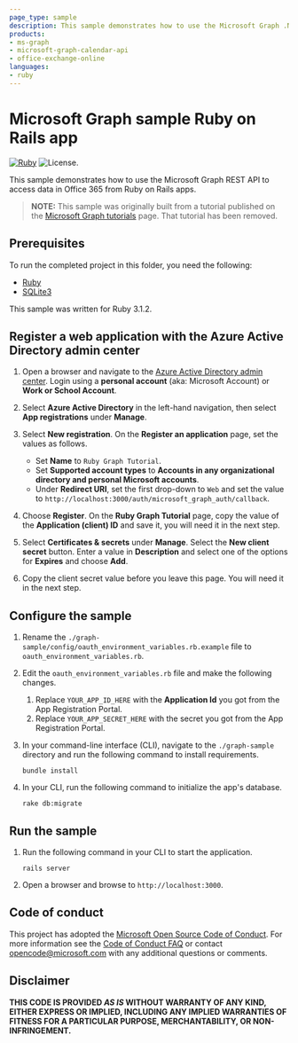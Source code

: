 ```yaml
---
page_type: sample
description: This sample demonstrates how to use the Microsoft Graph .NET SDK to access data in Office 365 from Ruby on Rails apps.
products:
- ms-graph
- microsoft-graph-calendar-api
- office-exchange-online
languages:
- ruby
---
```


# Microsoft Graph sample Ruby on Rails app

[![Ruby](https://github.com/microsoftgraph/msgraph-sample-rubyrailsapp/actions/workflows/ruby.yml/badge.svg)](https://github.com/microsoftgraph/msgraph-sample-rubyrailsapp/actions/workflows/ruby.yml) ![License.](https://img.shields.io/badge/license-MIT-green.svg)

This sample demonstrates how to use the Microsoft Graph REST API to access data in Office 365 from Ruby on Rails apps.

> **NOTE:** This sample was originally built from a tutorial published on the [Microsoft Graph tutorials](https://learn.microsoft.com/graph/tutorials) page. That tutorial has been removed.

## Prerequisites

To run the completed project in this folder, you need the following:

- [Ruby](https://www.ruby-lang.org/en/downloads/)
- [SQLite3](https://sqlite.org/index.html)

This sample was written for Ruby 3.1.2.

## Register a web application with the Azure Active Directory admin center

1. Open a browser and navigate to the [Azure Active Directory admin center](https://aad.portal.azure.com). Login using a **personal account** (aka: Microsoft Account) or **Work or School Account**.

1. Select **Azure Active Directory** in the left-hand navigation, then select **App registrations** under **Manage**.

1. Select **New registration**. On the **Register an application** page, set the values as follows.

    - Set **Name** to `Ruby Graph Tutorial`.
    - Set **Supported account types** to **Accounts in any organizational directory and personal Microsoft accounts**.
    - Under **Redirect URI**, set the first drop-down to `Web` and set the value to `http://localhost:3000/auth/microsoft_graph_auth/callback`.

1. Choose **Register**. On the **Ruby Graph Tutorial** page, copy the value of the **Application (client) ID** and save it, you will need it in the next step.

1. Select **Certificates & secrets** under **Manage**. Select the **New client secret** button. Enter a value in **Description** and select one of the options for **Expires** and choose **Add**.

1. Copy the client secret value before you leave this page. You will need it in the next step.

## Configure the sample

1. Rename the `./graph-sample/config/oauth_environment_variables.rb.example` file to `oauth_environment_variables.rb`.

1. Edit the `oauth_environment_variables.rb` file and make the following changes.
    1. Replace `YOUR_APP_ID_HERE` with the **Application Id** you got from the App Registration Portal.
    1. Replace `YOUR_APP_SECRET_HERE` with the secret you got from the App Registration Portal.

1. In your command-line interface (CLI), navigate to the `./graph-sample` directory and run the following command to install requirements.

    ```Shell
    bundle install
    ```

1. In your CLI, run the following command to initialize the app's database.

    ```Shell
    rake db:migrate
    ```

## Run the sample

1. Run the following command in your CLI to start the application.

    ```Shell
    rails server
    ```

1. Open a browser and browse to `http://localhost:3000`.

## Code of conduct

This project has adopted the [Microsoft Open Source Code of Conduct](https://opensource.microsoft.com/codeofconduct/). For more information see the [Code of Conduct FAQ](https://opensource.microsoft.com/codeofconduct/faq/) or contact [opencode@microsoft.com](mailto:opencode@microsoft.com) with any additional questions or comments.

## Disclaimer

**THIS CODE IS PROVIDED *AS IS* WITHOUT WARRANTY OF ANY KIND, EITHER EXPRESS OR IMPLIED, INCLUDING ANY IMPLIED WARRANTIES OF FITNESS FOR A PARTICULAR PURPOSE, MERCHANTABILITY, OR NON-INFRINGEMENT.**
